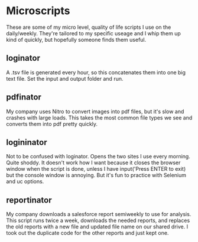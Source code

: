 # Microscripts
These are some of my micro level, quality of life scripts I use on the daily/weekly. They're tailored to my specific useage and I whip them up kind of quickly, but hopefully someone finds them useful. 

## loginator
A .tsv file is generated every hour, so this concatenates them into one big text file. Set the input and output folder and run.

## pdfinator
My company uses Nitro to convert images into pdf files, but it's slow and crashes with large loads. This takes the most common file types we see and converts them into pdf pretty quickly.

## logininator
Not to be confused with loginator. Opens the two sites I use every morning. Quite shoddy. It doesn't work how I want because it closes the browser window when the script is done, unless I have input('Press ENTER to exit) but the console window is annoying. But it's fun to practice with Selenium and uc options.

## reportinator
My company downloads a salesforce report semiweekly to use for analysis. This script runs twice a week, downloads the needed reports, and replaces the old reports with a new file and updated file name on our shared drive. I took out the duplicate code for the other reports and just kept one.
